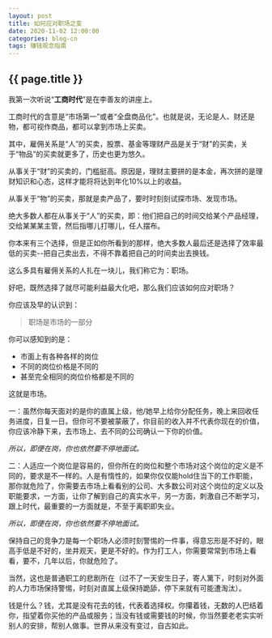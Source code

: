 ```yaml
---
layout: post
title: 如何应对职场之变
date: 2020-11-02 12:00:00
categories: blog-cn
tags: 赚钱观念指南
--- 
```


<h2>{{ page.title }}</h2>

我第一次听说“**工商时代**”是在李善友的讲座上。

工商时代的含意是“市场第一”或者“全盘商品化”。也就是说，无论是人、财还是物，都可视作商品，都可以拿到市场上买卖。

其中，雇佣关系是“人”的买卖，股票、基金等理财产品是关于“财”的买卖，关于“物品”的买卖就更多了，历史也更为悠久。

从事关于“财”的买卖的，门槛挺高。原因是，理财主要拼的是本金，再次拼的是理财知识和心态，这样才能将将达到年化10%以上的收益。

从事关于“物”的买卖，那就是卖产品了，要时时刻刻试探市场、发现市场。

绝大多数人都在从事关于“人”的买卖，即：他们把自己的时间交给某个产品经理，交给某某某主管，然后指哪儿打哪儿，任人摆布。

你本来有三个选择，但是正如你所看到的那样，绝大多数人最后还是选择了效率最低的买卖--把自己卖出去，不得不靠着把自己的时间卖出去换钱。

这么多具有雇佣关系的人扎在一块儿，我们称它为：职场。

好吧，既然选择了就尽可能利益最大化吧，那么我们应该如何应对职场？

你应该及早的认识到：

> 职场是市场的一部分

你可以感知到的是：

* 市面上有各种各样的岗位
* 不同的岗位价格是不同的
* 甚至完全相同的岗位价格都是不同的

这就是市场。

一：虽然你每天面对的是你的直属上级，他/她早上给你分配任务，晚上来回收任务进度，日复一日。但你可不要被蒙蔽了，你目前的收入并不代表你现在的价值，你应该冷静下来，去市场上、去不同的公司确认一下你的价值。

_所以，即便在岗，你也依然要不停地面试。_

二：人适应一个岗位是容易的，但你所在的岗位和整个市场对这个岗位的定义是不同的，要求是不一样的。人是有惰性的，如果你仅仅能hold住当下的工作职能，那你就危险了，你需要去市场上看看别的公司、大多数公司对这个岗位的定义以及职能要求，一方面，让你了解到自己的真实水平，另一方面，刺激自己不断学习，跟上时代，最重要的一方面就是，不至于离职即失业。

_所以，即便在岗，你也依然要不停地面试。_

保持自己的竞争力是每一个职场人必须时刻警惕的一件事，得意忘形是不好的，眼高手低是不好的，坐井观天，更是不好的。作为打工人，你需要常常到市场上看看，要不，几年以后，你就危险了。

当然，这也是普通职工的悲剧所在（过不了一天安生日子，寄人篱下，时刻对外面的人力市场保持警惕，时刻对直属上级保持跪舔，停下来就有可能遭淘汰）。

钱是什么？钱，尤其是没有花去的钱，代表着选择权。你攥着钱，无数的人巴结着你，指望着你买他的产品或服务；当没有钱或需要钱的时候，你当然要老老实实听别人的安排，帮别人做事。世界从来没有变过，自古如此。
